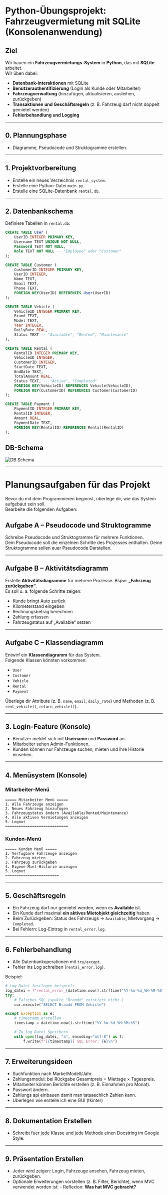# Python-Übungsprojekt: Fahrzeugvermietung mit SQLite (Konsolenanwendung)

## Ziel
Wir bauen ein **Fahrzeugvermietungs-System** in **Python**, das mit **SQLite** arbeitet.  
Wir üben dabei:
- **Datenbank-Interaktionen** mit SQLite  
- **Benutzerauthentifizierung** (Login als Kunde oder Mitarbeiter)  
- **Fahrzeugverwaltung** (hinzufügen, aktualisieren, ausleihen, zurückgeben)  
- **Transaktionen und Geschäftsregeln** (z. B. Fahrzeug darf nicht doppelt gemietet werden)  
- **Fehlerbehandlung und Logging**  

---

## 0. Plannungsphase
- Diagramme, Pseudocode und Struktogramme erstellen.

---

## 1. Projektvorbereitung
- Erstelle ein neues Verzeichnis `rental_system`.  
- Erstelle eine Python-Datei `main.py`.  
- Erstelle eine SQLite-Datenbank `rental.db`.  

---

## 2. Datenbankschema
Definiere Tabellen in `rental.db`:

```sql
CREATE TABLE User (
    UserID INTEGER PRIMARY KEY,
    Username TEXT UNIQUE NOT NULL,
    Password TEXT NOT NULL,
    Role TEXT NOT NULL -- "Employee" oder "Customer"
);

CREATE TABLE Customer (
    CustomerID INTEGER PRIMARY KEY,
    UserID INTEGER,
    Name TEXT,
    Email TEXT,
    Phone TEXT,
    FOREIGN KEY(UserID) REFERENCES User(UserID)
);

CREATE TABLE Vehicle (
    VehicleID INTEGER PRIMARY KEY,
    Brand TEXT,
    Model TEXT,
    Year INTEGER,
    DailyRate REAL,
    Status TEXT -- "Available", "Rented", "Maintenance"
);

CREATE TABLE Rental (
    RentalID INTEGER PRIMARY KEY,
    VehicleID INTEGER,
    CustomerID INTEGER,
    StartDate TEXT,
    EndDate TEXT,
    TotalAmount REAL,
    Status TEXT, -- "Active", "Completed"
    FOREIGN KEY(VehicleID) REFERENCES Vehicle(VehicleID),
    FOREIGN KEY(CustomerID) REFERENCES Customer(CustomerID)
);

CREATE TABLE Payment (
    PaymentID INTEGER PRIMARY KEY,
    RentalID INTEGER,
    Amount REAL,
    PaymentDate TEXT,
    FOREIGN KEY(RentalID) REFERENCES Rental(RentalID)
);
```

## DB-Schema

![DB Schema](bilder/rental_schema.png)

---

# Planungsaufgaben für das Projekt

Bevor du mit dem Programmieren beginnst, überlege dir, wie das System aufgebaut sein soll.  
Bearbeite die folgenden Aufgaben:


## Aufgabe A – Pseudocode und Struktogramme
Schreibe Pseudocode und Struktogramme für mehrere Funktionen.  
Dein Pseudocode soll die einzelnen Schritte des Prozesses enthalten.
Deine Struktogramme sollen euer Pseudocode Darstellen.

---

## Aufgabe B – Aktivitätsdiagramm
Erstelle **Aktivitätsdiagramme** für mehrere Prozesse.
Bspw: **„Fahrzeug zurückgeben“**.  
Es soll u. a. folgende Schritte zeigen:
- Kunde bringt Auto zurück  
- Kilometerstand eingeben  
- Rechnungsbetrag berechnen  
- Zahlung erfassen  
- Fahrzeugstatus auf „Available“ setzen  

---

## Aufgabe C – Klassendiagramm
Entwirf ein **Klassendiagramm** für das System.  
Folgende Klassen könnten vorkommen:  
- `User`  
- `Customer`  
- `Vehicle`  
- `Rental`  
- `Payment`  

Überlege dir Attribute (z. B. `name`, `email`, `daily_rate`) und Methoden (z. B. `rent_vehicle()`, `return_vehicle()`).  


---

## 3. Login-Feature (Konsole)
- Benutzer meldet sich mit **Username** und **Password** an.  
- Mitarbeiter sehen Admin-Funktionen.  
- Kunden können nur Fahrzeuge suchen, mieten und ihre Historie einsehen.  

---

## 4. Menüsystem (Konsole)

### Mitarbeiter-Menü
```
===== Mitarbeiter Menü =====
1. Alle Fahrzeuge anzeigen
2. Neues Fahrzeug hinzufügen
3. Fahrzeugstatus ändern (Available/Rented/Maintenance)
4. Alle aktiven Vermietungen anzeigen
5. Logout
============================
```

### Kunden-Menü
```
===== Kunden Menü =====
1. Verfügbare Fahrzeuge anzeigen
2. Fahrzeug mieten
3. Fahrzeug zurückgeben
4. Eigene Miet-Historie anzeigen
5. Logout
========================
```

---

## 5. Geschäftsregeln
- Ein Fahrzeug darf nur gemietet werden, wenn es **Available** ist.  
- Ein Kunde darf maximal **ein aktives Mietobjekt gleichzeitig** haben.  
- Beim Zurückgeben: Status des Fahrzeugs → `Available`, Mietvorgang → `Completed`.  
- Bei Fehlern: Log-Eintrag in `rental_error.log`.  

---

## 6. Fehlerbehandlung
- Alle Datenbankoperationen mit `try/except`.  
- Fehler ins Log schreiben (`rental_error.log`).  

Beispiel:
```python
# Log Datei festlegen beispiel:
log_datei = f"rental_error_{datetime.now().strftime("%Y-%m-%d_%H-%M-%S")}.log"
try:
    # Falsches SQL (spalte "Brandd" existiert nicht.)
    cur.execute("SELECT Brandd FROM Vehicle")

except Exception as e:
    # timestamp erstellen
    timestamp = datetime.now().strftime("%Y-%m-%d %H:%M:%S")

    # Zu log Datei Speichern
    with open(log_datei, "a", encoding="utf-8") as f:
        f.write(f"[{timestamp}] SQL Error: {e}\n")
```

---

## 7. Erweiterungsideen
- Suchfunktion nach Marke/Modell/Jahr.  
- Zahlungsmodul: bei Rückgabe Gesamtpreis = Miettage × Tagespreis.  
- Mitarbeiter können Berichte erstellen (z. B. Einnahmen pro Monat).  
- Passwort ändern.  
- Zahlungs api einbauen damit man tatsaechlich Zahlen kann.
- Uberlegen wie erstelle ich eine GUI (tkinter)

---

## 8. Dokumentation Erstellen
- Schreibt fuer jede Klasse und jede Methode einen Docstring im Google Style.

---

## 9. Präsentation Erstellen
- Jeder wird zeigen: Login, Fahrzeuge ansehen, Fahrzeug mieten, zurückgeben. 
- Optionale Erweiterungen vorstellen (z. B. Filter, Berichte), wenn MVC verwendet worden ist: - Reflexion: **Was hat MVC gebracht?** 